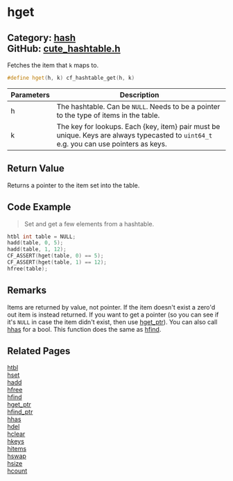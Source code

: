 [//]: # (This file is automatically generated by Cute Framework's docs parser.)
[//]: # (Do not edit this file by hand!)
[//]: # (See: https://github.com/RandyGaul/cute_framework/blob/master/samples/docs_parser.cpp)
[](../header.md ':include')

# hget

Category: [hash](/api_reference?id=hash)  
GitHub: [cute_hashtable.h](https://github.com/RandyGaul/cute_framework/blob/master/include/cute_hashtable.h)  
---

Fetches the item that `k` maps to.

```cpp
#define hget(h, k) cf_hashtable_get(h, k)
```

Parameters | Description
--- | ---
h | The hashtable. Can be `NULL`. Needs to be a pointer to the type of items in the table.
k | The key for lookups. Each {key, item} pair must be unique. Keys are always typecasted to `uint64_t` e.g. you can use pointers as keys.

## Return Value

Returns a pointer to the item set into the table.

## Code Example

> Set and get a few elements from a hashtable.

```cpp
htbl int table = NULL;
hadd(table, 0, 5);
hadd(table, 1, 12);
CF_ASSERT(hget(table, 0) == 5);
CF_ASSERT(hget(table, 1) == 12);
hfree(table);
```

## Remarks

Items are returned by value, not pointer. If the item doesn't exist a zero'd out item is instead returned. If you want to get a pointer
(so you can see if it's `NULL` in case the item didn't exist, then use [hget_ptr](/hash/hget_ptr.md)). You can also call [hhas](/hash/hhas.md) for a bool. This function does
the same as [hfind](/hash/hfind.md).

## Related Pages

[htbl](/hash/htbl.md)  
[hset](/hash/hset.md)  
[hadd](/hash/hadd.md)  
[hfree](/hash/hfree.md)  
[hfind](/hash/hfind.md)  
[hget_ptr](/hash/hget_ptr.md)  
[hfind_ptr](/hash/hfind_ptr.md)  
[hhas](/hash/hhas.md)  
[hdel](/hash/hdel.md)  
[hclear](/hash/hclear.md)  
[hkeys](/hash/hkeys.md)  
[hitems](/hash/hitems.md)  
[hswap](/hash/hswap.md)  
[hsize](/hash/hsize.md)  
[hcount](/hash/hcount.md)  
